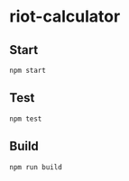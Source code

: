 # riot-calculator



## Start

```
npm start
```

## Test

```
npm test
```

## Build

```
npm run build
```